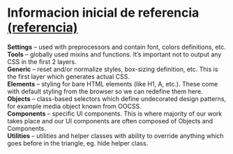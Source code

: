 # Informacion inicial de referencia [(referencia)][1]
	
**Settings** – used with preprocessors and contain font, colors definitions, etc.\
**Tools** – globally used mixins and functions. It’s important not to output any CSS in the first 2 layers.\
**Generic** – reset and/or normalize styles, box-sizing definition, etc. This is the first layer which generates actual CSS.\
**Elements** – styling for bare HTML elements (like H1, A, etc.). These come with default styling from the browser so we can redefine them here.\
**Objects** – class-based selectors which define undecorated design patterns, for example media object known from OOCSS.\
**Components** – specific UI components. This is where majority of our work takes place and our UI components are often composed of Objects and Components.\
**Utilities** – utilities and helper classes with ability to override anything which goes before in the triangle, eg. hide helper class.

[1]:https://www.xfive.co/blog/itcss-scalable-maintainable-css-architecture/